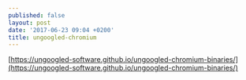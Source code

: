 ```yaml
---
published: false
layout: post
date: '2017-06-23 09:04 +0200'
title: ungoogled-chromium
---
```

[https://ungoogled-software.github.io/ungoogled-chromium-binaries/](https://ungoogled-software.github.io/ungoogled-chromium-binaries/)
